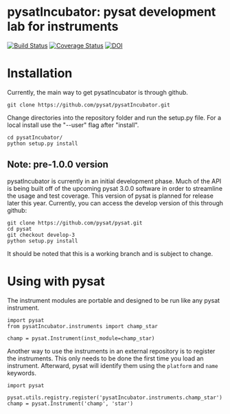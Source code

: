 # pysatIncubator: pysat development lab for instruments
[![Build Status](https://travis-ci.org/pysat/pysatIncubator.svg?branch=main)](https://travis-ci.org/pysat/pysatIncubator)
[![Coverage Status](https://coveralls.io/repos/github/pysat/pysatIncubator/badge.svg?branch=main)](https://coveralls.io/github/pysat/pysatIncubator?branch=main)
[![DOI](https://zenodo.org/badge/287392599.svg)](https://zenodo.org/badge/latestdoi/287392599)

# Installation

Currently, the main way to get pysatIncubator is through github.

```
git clone https://github.com/pysat/pysatIncubator.git
```

Change directories into the repository folder and run the setup.py file.  For a local install use the "--user" flag after "install".

```
cd pysatIncubator/
python setup.py install
```

Note: pre-1.0.0 version
------------------
pysatIncubator is currently in an initial development phase.  Much of the API is being built off of the upcoming pysat 3.0.0 software in order to streamline the usage and test coverage.  This version of pysat is planned for release later this year.  Currently, you can access the develop version of this through github:
```
git clone https://github.com/pysat/pysat.git
cd pysat
git checkout develop-3
python setup.py install
```
It should be noted that this is a working branch and is subject to change.

# Using with pysat

The instrument modules are portable and designed to be run like any pysat instrument.

```
import pysat
from pysatIncubator.instruments import champ_star

champ = pysat.Instrument(inst_module=champ_star)
```
Another way to use the instruments in an external repository is to register the instruments.  This only needs to be done the first time you load an instrument.  Afterward, pysat will identify them using the `platform` and `name` keywords.

```
import pysat

pysat.utils.registry.register('pysatIncubator.instruments.champ_star')
champ = pysat.Instrument('champ', 'star')
```
